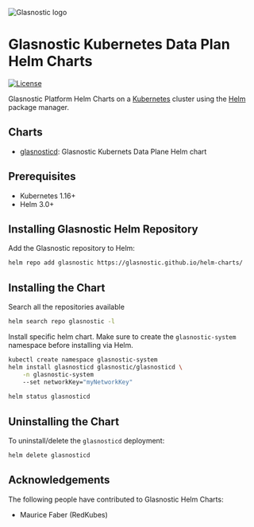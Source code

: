![Glasnostic logo](https://avatars.githubusercontent.com/u/6260715?s=200&v=4)

# Glasnostic Kubernetes Data Plan Helm Charts

[![License][license-img]][license]

[license-img]: https://img.shields.io/badge/License-Apache%202.0-blue.svg
[license]: https://github.com/glasnostic/helm-charts/blob/master/LICENSE

Glasnostic Platform Helm Charts on a [Kubernetes](https://kubernetes.io) cluster using the
[Helm](https://helm.sh) package manager.

## Charts

- [glasnosticd](https://github.com/glasnostic/helm-charts/tree/main/stable/glasnosticd): Glasnostic Kubernets Data Plane Helm chart

## Prerequisites

- Kubernetes 1.16+
- Helm 3.0+

## Installing Glasnostic Helm Repository

Add the Glasnostic repository to Helm:

```sh
helm repo add glasnostic https://glasnostic.github.io/helm-charts/
```

## Installing the Chart

Search all the repositories available

```sh
helm search repo glasnostic -l
```

Install specific helm chart. Make sure to create the `glasnostic-system` namespace before installing via Helm.

```sh
kubectl create namespace glasnostic-system
helm install glasnosticd glasnostic/glasnosticd \
    -n glasnostic-system
    --set networkKey="myNetworkKey"
    
helm status glasnosticd
```

## Uninstalling the Chart

To uninstall/delete the `glasnosticd` deployment:

```sh
helm delete glasnosticd
```

## Acknowledgements

The following people have contributed to Glasnostic Helm Charts:

- Maurice Faber (RedKubes)
